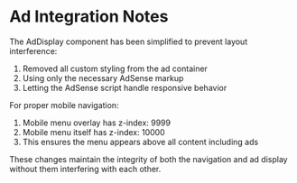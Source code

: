 # Ad Integration Notes

The AdDisplay component has been simplified to prevent layout interference:

1. Removed all custom styling from the ad container
2. Using only the necessary AdSense markup
3. Letting the AdSense script handle responsive behavior

For proper mobile navigation:
1. Mobile menu overlay has z-index: 9999
2. Mobile menu itself has z-index: 10000
3. This ensures the menu appears above all content including ads

These changes maintain the integrity of both the navigation and ad display without them interfering with each other.